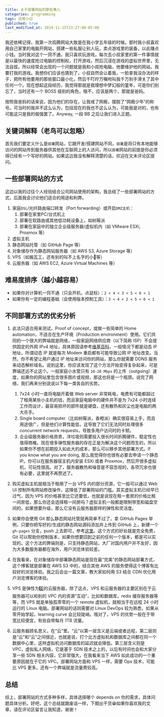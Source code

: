 ```yaml
---
title: 关于部署网站的那些事儿
categories: programming
tags: 日常小记
published: true
last_modified_at: 2019-11-15T23:27:00-05:00
---
```


我还依稀记得，我第一次捣腾网站大致是在我小学五年级的时候。那时我小叔喜欢用自己家里的电脑开网站，搭建一些私服让别人玩，卖点游戏里的装备，以此赚点小钱。当时我对这个一窍不通，我只喜欢玩游戏，每次去小叔家里的第一件事情就是以最快的速度抢过电脑的控制权，打开游戏，然后沉浸在游戏的虚拟世界里，无法自拔。所以经常会出现的一个问题就是我和小叔抢电脑，他要维护他的网站，我要打我的游戏。我想你们应该也猜到了，小叔自然会让着我，一脸拿我没办法的样子，把所有他要用的那些窗口最小化，然后千叮咛万嘱咐叫我千万别手滑关了其中任何一个。现在想起这段经历，我觉得那就是我理想中梦幻般的童年，可是你们别忘了，当时还有一个 BOSS 级别的角色，哦不，应该是两个，那就是爸妈。

按照我爸妈的话来说，因为他们的存在，让我戒了网瘾，摆脱了“网瘾少年”的称号。可当时的我并不这么认为，包括现在的我也不这么认为，可能我是对的，也有可能这只是我的倔强罢了。Anyway, 一段 BB 之后让我们进入正题。

## 关键词解释（老鸟可以忽略）

首先我们要定义什么是`部署`网站，它跟开发/搭建网站不同，`部署`是将只有本地能够访问的网站传到服务器供其他在互联网上的人访问，所以`部署`网站的前提是你必须得已经有一个写好的网站。如果这边我没有解释清楚的话，欢迎在文末评论区提问。

## 一些部署网站的方式

这边以我的过往个人经验结合公司网站使用的架构，我总结了一些部署网站的方式，后面我会讨论他们适合的用途和利弊。

1. 家庭`DSL`/光纤路由端口转发（Port forwarding）或开启`DMZ主机`：
    1. 部署在家里PC/台式机上
    2. 部署在软路由或其他低功耗设备上，如树莓派
    3. 部署在家庭中的独立企业级服务器/虚拟机内（如 VMware ESXi, Proxmox 等）
2. 虚拟主机
3. 静态网站托管（如 GitHub Page 等）
4. 对象储存作为静态网站服务器（如 AWS S3, Azure Storage 等）
5. VPS（如搬瓦工，还有别的叫不上名字的小🐥等）
6. 云服务器（如 AWS EC2, Azure Virtual Machines 等）

## 难易度排序（越小越容易）

* 如果你对计算机一窍不通（只会开机，点鼠标）：`2 < 4 < 3 < 5 < 6 < 1`
* 如果你有一定的编程基础（会使用版本控制工具）：`3 < 4 < 2 < 5 < 6 < 1`

## 不同部署方式的优劣分析

1. 此法只适合用来测试，Proof of concept，或做一些简单的 Home automation，不适合在生产环境（Production environment）使用。它们共同的一个很大的弊端就是网络，一般家庭网络供应商（以下简称 ISP）不会提供固定的外网 IPv4 地址，具体原因请参考[维基百科](https://en.wikipedia.org/wiki/IPv4_address_exhaustion)，一般情况下都是动态 IP 地址，所谓动态 IP 就是每次 Modem 重启都有可能导致公网 IP 地址改变。当然，你不希望让用户通过 IP 地址来访问你的网站，那么你就需要 DDNS 服务来动态解析域名。说到这里，你应该发现了这个方法开始变得复杂起来，可是弊端还远不止这个。一般家庭小水管只有 `10-20 Mbps` 的上传（outgoing）速度，如果你的网站里包含很多图片或视频，那这也将是一个瓶颈。说完了网络，我们再来分别说说以下每一类各自的劣势。
    1. 7x24 小时一直将电脑开着做 Web server 非常耗电，电费有可能都超过了租用某些小主机的钱，而且家庭电脑中的硬件并不是为 7x24 小时连续工作而设计，最容易损坏的部件就是硬盘，还有散热和灰尘也是电脑的两大杀手。
    2. Single board computer（比如树莓派，香橙派）确实很容易上手，而且用途很广，但是他们计算性能低，这导致了它们无法同时处理很多 concurrent network requests，导致多用户访问时的卡顿。
    3. 企业级服务器价格昂贵，洋垃圾则需要投入很长时间折腾硬件，稳定性也值得商榷。现在很多弹性服务器的存在正是为解决这个问题而生的，所以如果你不想在前期投入如此大的成本，那么可以移步其他部署方式。If you know what you are doing, 那么我觉得你也很有必要去申请一个静态 IP。你可以在服务器宿主机内安装 ESXi 或者 Proxmox，然后开很多虚拟机，可玩性很高。对了，服务器散热和噪音是不容忽视的，各项冗余也很有必要，这里就不再赘述了。

2. 购买虚拟主机就相当于租用了一台 VPS 内的部分资源，它一般可以通过 Web UI 控制所有网站修改操作，这降低了部署网站的门槛。其实虚拟主机已经早已过气，因为 VPS 的价格甚至比它还要低，也就是说现在租一套房的价格比租一间房低，那么你还会选择租一间房吗？虚拟主机一般都是限制带宽和磁盘空间的，如果想要升级，那么它没有云服务器那样的弹性和灵活度。

3. 如果你会使用 Git 那么静态网站托管就再简单不过了，拿 GitHub Pages 举例，只要你把写好的/生成的静态网站源码添加并上传到 GitHub 上，新建一个 `gh-pages` 分支，push 上去即可，参考[这里](https://help.github.com/en/github/working-with-github-pages/configuring-a-publishing-source-for-your-github-pages-site)。这个方式的好处就是完全免费，Git 可以帮助你控制版本，如果你想要回到之前的任何一个版本，都是可以实现的。这个方法的弊端则是，只支持静态网站，大厂对国内用户并不友好，因为大多数服务器都在海外，用户浏览体验较差。

4. 在我看来，在对象储存中部署静态网站是现在最“完美”的静态网站部署方式，这个博客就是部署在 AWS S3 中的，结合其他 AWS 的服务使得这个博客有比较好的浏览体验。我之后会出一篇文章，教大家如何用 S3 结合 CDN 优化用户浏览博客的体验。

5. VPS 是弹性为0️⃣的云服务器，除了这点，VPS 和云服务器的主要区别在于云服务器可以和别的 VPC 内的资源“互动”，比如和数据库，redis 缓存服务器等等，而 VPS 就是单独孤零零的一个 remote 虚拟机，就相当于在远程 24 小时运行的 Linux 电脑。部署网站的话则需要对 Linux DevOps 较为熟悉，如果从零开始学起，learning curve 会比较陡峭。哦对了，VPS 的优势一般在于带宽比较便宜，有些自带每月 1TB 流量。

6. 云服务器顾名思义，在“云”里。“云”以第一层含义是云端或者远程，第二层则是“云”和“云”之间很近，也就是说，打个比方虚拟机和数据库之间都在同一个数据中心里，这样虚拟机访问数据库的延迟就会降低。第三层含义则是 VPC，虚拟私人网络，它是基于 SDN 技术之上的，以后有时间也会和大家分享一些 SDN 相关内容，它非常强大，在我看来当下 AWS 如此成功的一个重要原因就在于它的 VPC。部署网站方面和 VPS 一样，需要 Ops 技术，可能比 VPS 更多。还有一个弊端就是流量费较高。

## 总结

综上，部署网站的方式多种多样，具体选择哪个 depends on 你的需求，具体问题具体分析。好吧，这个总结就跟废话一样，下期出干货😁如果你喜欢我的文章，请在评论区留言让我知道，谢谢！
